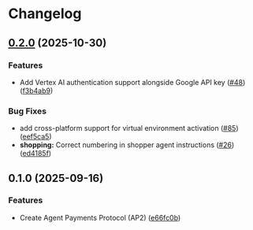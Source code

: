 # Changelog

## [0.2.0](https://github.com/google-agentic-commerce/AP2/compare/v0.1.0...v0.2.0) (2025-10-30)


### Features

* Add Vertex AI authentication support alongside Google API key ([#48](https://github.com/google-agentic-commerce/AP2/issues/48)) ([f3b4ab9](https://github.com/google-agentic-commerce/AP2/commit/f3b4ab97b2c90c4e546b6e7ceeea42dff25c1dd8))


### Bug Fixes

* add cross-platform support for virtual environment activation ([#85](https://github.com/google-agentic-commerce/AP2/issues/85)) ([eef5ca5](https://github.com/google-agentic-commerce/AP2/commit/eef5ca51e81559474617301866aaa714b1072d8a))
* **shopping:** Correct numbering in shopper agent instructions ([#26](https://github.com/google-agentic-commerce/AP2/issues/26)) ([ed4185f](https://github.com/google-agentic-commerce/AP2/commit/ed4185f03ed56dee4993e30067daf33cfa200303))

## 0.1.0 (2025-09-16)


### Features

* Create Agent Payments Protocol (AP2) ([e66fc0b](https://github.com/google-agentic-commerce/AP2/commit/e66fc0b8f3f3c69fbabae721a4c57a18cf28c4b7))
